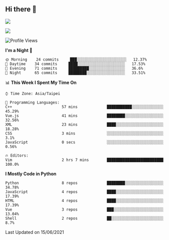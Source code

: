 ## Hi there 👋

![](https://github-readme-stats.vercel.app/api?username=CSY54&theme=nord&show_icons=true)

![](https://github-readme-stats.vercel.app/api/top-langs/?username=CSY54&theme=nord&layout=compact&card_width=445)

<!--START_SECTION:waka-->
![Profile Views](http://img.shields.io/badge/Profile%20Views-4-blue)

**I'm a Night 🦉** 

```text
🌞 Morning    24 commits     ███░░░░░░░░░░░░░░░░░░░░░░   12.37% 
🌆 Daytime    34 commits     ████░░░░░░░░░░░░░░░░░░░░░   17.53% 
🌃 Evening    71 commits     █████████░░░░░░░░░░░░░░░░   36.6% 
🌙 Night      65 commits     ████████░░░░░░░░░░░░░░░░░   33.51%

```


📊 **This Week I Spent My Time On** 

```text
⌚︎ Time Zone: Asia/Taipei

💬 Programming Languages: 
C++                      57 mins             ███████████░░░░░░░░░░░░░░   45.29% 
Vue.js                   41 mins             ████████░░░░░░░░░░░░░░░░░   32.56% 
XML                      23 mins             ████░░░░░░░░░░░░░░░░░░░░░   18.28% 
CSS                      3 mins              ░░░░░░░░░░░░░░░░░░░░░░░░░   3.1% 
JavaScript               0 secs              ░░░░░░░░░░░░░░░░░░░░░░░░░   0.56%

🔥 Editors: 
Vim                      2 hrs 7 mins        █████████████████████████   100.0%

```

**I Mostly Code in Python** 

```text
Python                   8 repos             ████████░░░░░░░░░░░░░░░░░   34.78% 
JavaScript               4 repos             ████░░░░░░░░░░░░░░░░░░░░░   17.39% 
HTML                     4 repos             ████░░░░░░░░░░░░░░░░░░░░░   17.39% 
Vue                      3 repos             ███░░░░░░░░░░░░░░░░░░░░░░   13.04% 
Shell                    2 repos             ██░░░░░░░░░░░░░░░░░░░░░░░   8.7%

```



 Last Updated on 15/06/2021
<!--END_SECTION:waka-->

<!--
**CSY54/CSY54** is a ✨ _special_ ✨ repository because its `README.md` (this file) appears on your GitHub profile.

Here are some ideas to get you started:

- 🔭 I’m currently working on ...
- 🌱 I’m currently learning ...
- 👯 I’m looking to collaborate on ...
- 🤔 I’m looking for help with ...
- 💬 Ask me about ...
- 📫 How to reach me: ...
- 😄 Pronouns: ...
- ⚡ Fun fact: ...
-->
